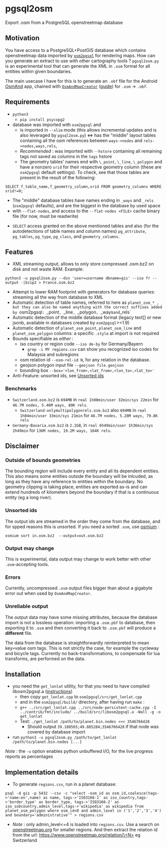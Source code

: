 # pgsql2osm
Export .osm from a PostgreSQL openstreetmap database

Motivation
---

You have access to a PostgreSQL+PostGIS database which contains openstreetmap
data imported by
[`osm2pgsql`](https://osm2pgsql.org/)
for rendering maps. How can you generate an extract
to use with other cartography tools ?
`pgsql2osm.py` is an experimental tool that can generate the XML in `.osm` format
for all entities within given boundaries.


The main usecase I have for this is to generate an `.obf` file for the Android
[OsmAnd](https://osmand.net/)
app, chained with
[`OsmAndMapCreator`](https://wiki.openstreetmap.org/wiki/OsmAndMapCreator)
([guide](https://github.com/osmandapp/web/blob/main/main/docs/technical/map-creation/create-offline-maps-yourself.md))
for `.osm` -> `.obf`.

Requirements
---

* `python3`
  - `pip install psycopg2`
* database was imported with `osm2pgsql` and
  - is imported in `--slim` mode (this allows incremental updates and is also leveraged by `pgsql2osm.py`)
<=> has the "middle" layout tables containing all the osm references between
`ways->nodes` and `rels->nodes,ways,rels`,
  - _Recommended_ : was imported with `--hstore` containing all remaining tags
not saved as columns in the `tags` hstore
  - The geometry tables' names end with `\_point`, `\_line`, `\_polygon`
and have a nonzero `srid` for their respective geometry column
(these are `osm2pgsql` default settings).
To check, see that those tables are present in the result of the following:


`SELECT f_table_name,f_geometry_column,srid FROM geometry_columns WHERE srid!=0;`

  - The "middle" database tables have names ending in `_ways` and `_rels`
(`osm2pgsql` defaults), and are
the biggest in the database by used space
  - with `--flat-nodes`, and access to the `--flat-nodes <FILE>` cache binary file (for now, must be readwrite)
* `SELECT` access granted on the above mentioned tables and also
(for the autodetections of table names and column names)
`pg_attribute`, `pg_tables`, `pg_type`, `pg_class`, and `geometry_columns`.

Features
---

* XML streaming output, allows to only store compressed .osm.bz2 on disk and not waste RAM.
Example:


`python3 -u pgsql2osm.py --dsn 'user=username dbname=gis' --iso fr --output -|bzip2 > France.osm.bz2`
* Attempt to lower RAM footprint with generators for database queries:
streaming all the way from database to XML
* Automatic detection of table names, referred to here as `planet_osm_* , but they can also
be named anything with the correct suffixes added by `osm2pgsql`: `\_point`, `\_line`, `\_polygon`,
`\_ways` and `\_rels`
* Automatic detection of the middle database format (legacy text[] or new jsonb,
available in databases created by `osm2pgsql`>=1.9)
* Automatic detection of `planet_osm_point`, `planet_osm_line` and
`planet_osm_polygon` columns: a specific `.style` at import is not required
* Bounds specifiable as _either_ :
  - iso country or region code `--iso de-by` for Germany/Bayern
    * `grep -i MY regions.csv` can show you recognized iso codes for Malaysia and subregions
  - osm relation id `--osm-rel-id N`, for any relation in the database.
  - geojson polygon input file `--geojson file.geojson`
  - bounding box `--box='<lon_from>,<lat_from>,<lon_to>,<lat_to>'`
* Anti-Feature: unsorted ids, see [Unsorted ids](#unsorted-ids)

### Benchmarks 

* `Switzerland.osm.bz2` is `694MB` in `real 1h08min/user 32min/sys 22min`
for `46.7M nodes, 5.46M ways, 80K rels`.
  - `Switzerland-onlymultipolygonrels.osm.bz2` also `694MB`
in `real 1h04min/user 33min/sys 21min`
for `46.7M nodes, 5.28M ways, 79.8K rels`
* `Germany-Bavaria.osm.bz2` is `2.2GB`, in `real 6h49min/user 1h36min/sys 2h49min`
for `136M nodes, 19.2M ways, 164K rels`.

Disclaimer
---

### Outside of bounds geometries
The bounding region will include every entity and all its dependent entities.
This also means some entities outside the boundary will be inlcuded, as long as
they have any reference to entities within the boundary.
No geometry clipping is taking place, entities are exported as-is and can extend
hundreds of kilometers beyond the boundary if that is a continuous entity
(eg a long river).

### Unsorted ids

The output ids are streamed in the order they come from the database, and for spped reasons
this is unsorted. If you need a sorted `.osm`, use
[osmium](https://osmcode.org/osmium-tool/) :


`osmium sort in.osm.bz2  --output=out.osm.bz2`


### Output may change
This is experimental, data output may change to work better with other `.osm`-accepting tools.


### Errors
Currently, uncompressed `.osm` output files bigger than about a gigabyte error out
when used by `OsmAndMapCreator`.

### Unreliable output
The output data may have some missing attributes, because the database import
is not a lossless operation: importing a `.osm.pbf` to database, then exporting
it to `.osm` and then converting it back to `.osm.pbf` will produce a **different** file.


The data from the database is straightforwardly reinterpreted to mean key=value
osm tags. This is not strictly the case, for example the cycleway and bicycle
tags. Currently no back-transformations, to compensate for lua transforms,
are performed on the data.

Installation
---

* you need the `get_lonlat` utility, for that you need to have compiled
libosm2pgsql.a ([instructions](https://github.com/osm2pgsql-dev/osm2pgsql#building))
  - then copy `get_lonlat.cpp` to `osm2pgsql/src/get_lonlat.cpp`
  - and in the `osm2pgsql/build/` directory, after having run `make` :
  - `g++ ../src/get_lonlat.cpp ../src/node-persistent-cache.cpp
-I ../contrib/fmt/include/ ../build/src/libosm2pgsql.a -Wall -g -o get_lonlat`
  - Test: `./get_lonlat /path/to/planet.bin.nodes <<< 3546766428`
    * Should output `39.188565;49.885284;3546766428` if that node was covered by database import
* run `python3 -u pgsql2osm.py /path/to/get_lonlat /path/to/planet.bin.nodes [...]`


_Note_ : the `-u` option enables python unbuffered I/O, for the live progress
reports as percentages

Implementation details
--

* To generate `regions.csv`, run in a planet database:


`psql -d gis -p 5432 --csv -c "select -osm_id as osm_id,coalesce(tags->'name:en',name) as name,
    tags->'ISO3166-1' as iso_country,tags->'border_type' as border_type,
    tags->'ISO3166-2' as iso_subcountry,admin_level,tags->'wikipedia' as wikipedia
  from planet_osm_polygon where osm_id<0 and admin_level in ('1','2','3','4')
    and boundary='administrative'" > regions.csv`


  - _Note_ : only admin_level<=4 is loaded into `regions.csv`.
Use a search on [openstreetmap.org](openstreetmap.org) for smaller regions.
And then extract the relation id from the url:
[https://www.openstreetmap.org/relation/\<N\>](https://www.openstreetmap.org/relation/51701)
eg Switzerland

